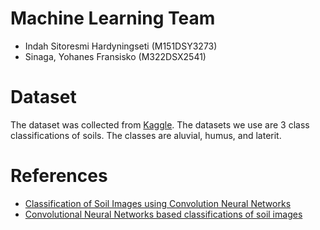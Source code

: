# Machine Learning Team
- Indah Sitoresmi Hardyningseti (M151DSY3273)
- Sinaga, Yohanes Fransisko (M322DSX2541)

# Dataset
The dataset was collected from [Kaggle](https://www.kaggle.com/datasets/fuadkahfi/dataset-tanah?select=Tanah). The datasets we use are 3 class classifications of soils. The classes are aluvial, humus, and laterit.

# References
- [Classification of Soil Images using Convolution Neural Networks](https://ieeexplore.ieee.org/document/9583192)
- [Convolutional Neural Networks based classifications of soil images](https://link.springer.com/article/10.1007/s11042-022-12200-y)
